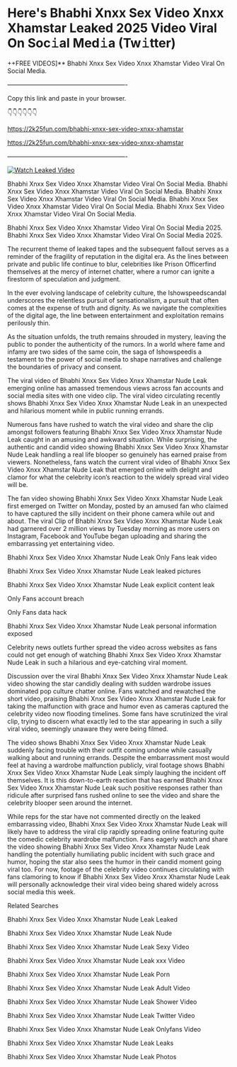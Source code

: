 # Here's Bhabhi Xnxx Sex Video Xnxx Xhamstar Leaked 2025 Video Viral On Soc𝚒al Med𝚒a (Tw𝚒tter)

++FREE VIDEOS]** Bhabhi Xnxx Sex Video Xnxx Xhamstar Video Viral On Social Media.

———————————————————-

Copy this link and paste in your browser.

👇👇👇👇👇👇

https://2k25fun.com/bhabhi-xnxx-sex-video-xnxx-xhamstar

https://2k25fun.com/bhabhi-xnxx-sex-video-xnxx-xhamstar

———————————————————-

[![Watch Leaked Video](https://miro.medium.com/v2/resize:fit:828/format:webp/1*cilzJN44JGOrTw9NJCrNHA.gif "Watch Leaked Video")](https://2k25fun.com/bhabhi-xnxx-sex-video-xnxx-xhamstar)

Bhabhi Xnxx Sex Video Xnxx Xhamstar Video Viral On Social Media. Bhabhi Xnxx Sex Video Xnxx Xhamstar Video Viral On Social Media. Bhabhi Xnxx Sex Video Xnxx Xhamstar Video Viral On Social Media. Bhabhi Xnxx Sex Video Xnxx Xhamstar Video Viral On Social Media. Bhabhi Xnxx Sex Video Xnxx Xhamstar Video Viral On Social Media.

Bhabhi Xnxx Sex Video Xnxx Xhamstar Video Viral On Social Media 2025. Bhabhi Xnxx Sex Video Xnxx Xhamstar Video Viral On Social Media 2025.

The recurrent theme of leaked tapes and the subsequent fallout serves as a reminder of the fragility of reputation in the digital era. As the lines between private and public life continue to blur, celebrities like Prison Officerfind themselves at the mercy of internet chatter, where a rumor can ignite a firestorm of speculation and judgment.

In the ever evolving landscape of celebrity culture, the Ishowspeedscandal underscores the relentless pursuit of sensationalism, a pursuit that often comes at the expense of truth and dignity. As we navigate the complexities of the digital age, the line between entertainment and exploitation remains perilously thin.

As the situation unfolds, the truth remains shrouded in mystery, leaving the public to ponder the authenticity of the rumors. In a world where fame and infamy are two sides of the same coin, the saga of Ishowspeedis a testament to the power of social media to shape narratives and challenge the boundaries of privacy and consent.

The viral video of Bhabhi Xnxx Sex Video Xnxx Xhamstar Nude Leak emerging online has amassed tremendous views across fan accounts and social media sites with one video clip. The viral video circulating recently shows Bhabhi Xnxx Sex Video Xnxx Xhamstar Nude Leak in an unexpected and hilarious moment while in public running errands.

Numerous fans have rushed to watch the viral video and share the clip amongst followers featuring Bhabhi Xnxx Sex Video Xnxx Xhamstar Nude Leak caught in an amusing and awkward situation. While surprising, the authentic and candid video showing Bhabhi Xnxx Sex Video Xnxx Xhamstar Nude Leak handling a real life blooper so genuinely has earned praise from viewers. Nonetheless, fans watch the current viral video of Bhabhi Xnxx Sex Video Xnxx Xhamstar Nude Leak that emerged online with delight and clamor for what the celebrity icon’s reaction to the widely spread viral video will be.

The fan video showing Bhabhi Xnxx Sex Video Xnxx Xhamstar Nude Leak first emerged on Twitter on Monday, posted by an amused fan who claimed to have captured the silly incident on their phone camera while out and about. The viral Clip of Bhabhi Xnxx Sex Video Xnxx Xhamstar Nude Leak had garnered over 2 million views by Tuesday morning as more users on Instagram, Facebook and YouTube began uploading and sharing the embarrassing yet entertaining video.

Bhabhi Xnxx Sex Video Xnxx Xhamstar Nude Leak Only Fans leak video

Bhabhi Xnxx Sex Video Xnxx Xhamstar Nude Leak leaked pictures

Bhabhi Xnxx Sex Video Xnxx Xhamstar Nude Leak explicit content leak

Only Fans account breach

Only Fans data hack

Bhabhi Xnxx Sex Video Xnxx Xhamstar Nude Leak personal information exposed

Celebrity news outlets further spread the video across websites as fans could not get enough of watching Bhabhi Xnxx Sex Video Xnxx Xhamstar Nude Leak in such a hilarious and eye-catching viral moment.

Discussion over the viral Bhabhi Xnxx Sex Video Xnxx Xhamstar Nude Leak video showing the star candidly dealing with sudden wardrobe issues dominated pop culture chatter online. Fans watched and rewatched the short video, praising Bhabhi Xnxx Sex Video Xnxx Xhamstar Nude Leak for taking the malfunction with grace and humor even as cameras captured the celebrity video now flooding timelines. Some fans have scrutinized the viral clip, trying to discern what exactly led to the star appearing in such a silly viral video, seemingly unaware they were being filmed.

The video shows Bhabhi Xnxx Sex Video Xnxx Xhamstar Nude Leak suddenly facing trouble with their outfit coming undone while casually walking about and running errands. Despite the embarrassment most would feel at having a wardrobe malfunction publicly, viral footage shows Bhabhi Xnxx Sex Video Xnxx Xhamstar Nude Leak simply laughing the incident off themselves. It is this down-to-earth reaction that has earned Bhabhi Xnxx Sex Video Xnxx Xhamstar Nude Leak such positive responses rather than ridicule after surprised fans rushed online to see the video and share the celebrity blooper seen around the internet.

While reps for the star have not commented directly on the leaked embarrassing video, Bhabhi Xnxx Sex Video Xnxx Xhamstar Nude Leak will likely have to address the viral clip rapidly spreading online featuring quite the comedic celebrity wardrobe malfunction. Fans eagerly watch and share the video showing Bhabhi Xnxx Sex Video Xnxx Xhamstar Nude Leak handling the potentially humiliating public incident with such grace and humor, hoping the star also sees the humor in their candid moment going viral too. For now, footage of the celebrity video continues circulating with fans clamoring to know if Bhabhi Xnxx Sex Video Xnxx Xhamstar Nude Leak will personally acknowledge their viral video being shared widely across social media this week.

Related Searches

Bhabhi Xnxx Sex Video Xnxx Xhamstar Nude Leak Leaked

Bhabhi Xnxx Sex Video Xnxx Xhamstar Nude Leak Nude

Bhabhi Xnxx Sex Video Xnxx Xhamstar Nude Leak Sexy Video

Bhabhi Xnxx Sex Video Xnxx Xhamstar Nude Leak xxx Video

Bhabhi Xnxx Sex Video Xnxx Xhamstar Nude Leak Porn

Bhabhi Xnxx Sex Video Xnxx Xhamstar Nude Leak Adult Video

Bhabhi Xnxx Sex Video Xnxx Xhamstar Nude Leak Shower Video

Bhabhi Xnxx Sex Video Xnxx Xhamstar Nude Leak Twitter Video

Bhabhi Xnxx Sex Video Xnxx Xhamstar Nude Leak Onlyfans Video

Bhabhi Xnxx Sex Video Xnxx Xhamstar Nude Leak Leaks

Bhabhi Xnxx Sex Video Xnxx Xhamstar Nude Leak Photos